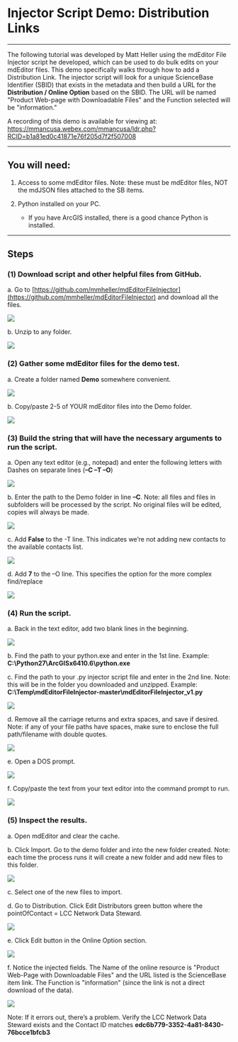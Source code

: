 # Injector Script Demo: Distribution Links

---

The following tutorial was developed by Matt Heller using the mdEditor File Injector script he developed, which can be used to do bulk edits on your mdEditor files. This demo specifically walks through how to add a Distribution Link. The injector script will look for a unique ScienceBase Identifier (SBID) that exists in the metadata and then build a URL for the **Distribution / Online Option** based on the SBID. The URL will be named "Product Web-page with Downloadable Files" and the Function selected will be "information."

A recording of this demo is available for viewing at: 
https://mmancusa.webex.com/mmancusa/ldr.php?RCID=b1a81ed0c41871e76f205d7f2f507008 

---

## You will need:

1. Access to some mdEditor files. Note: these must be mdEditor files, NOT the mdJSON files attached to the SB items.

2. Python installed on your PC.

   * If you have ArcGIS installed, there is a good chance Python is installed.

---

## Steps

### \(1\) Download script and other helpful files from GitHub.

a.    Go to [https://github.com/mmheller/mdEditorFileInjector](https://github.com/mmheller/mdEditorFileInjector) and download all the files.

![](/assets/injector_download_script.png)

b.    Unzip to any folder.

![](/assets/injector_unzip.png)

### \(2\) Gather some mdEditor files for the demo test.

a.    Create a folder named **Demo** somewhere convenient.

![](/assets/injector_demo_folder.png)

b.    Copy/paste 2-5 of YOUR mdEditor files into the Demo folder.

![](/assets/injector_demo_files.png)

### \(3\) Build the string that will have the necessary arguments to run the script.

a.    Open any text editor \(e.g., notepad\) and enter the following letters with Dashes on separate lines \(**–C –T –O**)

![](/assets/injector_script_b1.png)

b.    Enter the path to the Demo folder in line **–C**.  Note: all files and files in subfolders will be processed by the script. No original files will be edited, copies will always be made.

![](/assets/injector_demo_path_paste_2.png)

c.	Add **False** to the -T   line. This indicates we’re not adding new contacts to the available contacts list.

![](/assets/injector_script_b2.png)

d.	Add **7** to the –O line. This specifies the option for the more complex find/replace

![](/assets/injector_script_b3.png)

### (4) Run the script.

a.    Back in the text editor, add two blank lines in the beginning.

![](/assets/injector_script_b4.png)

b.	Find the path to your python.exe and enter in the 1st line. Example: **C:\Python27\ArcGISx6410.6\python.exe**

c.	Find the path to your .py injector script file and enter in the 2nd line. Note: this will be in the folder you downloaded and unzipped. Example: **C:\Temp\mdEditorFileInjector-master\mdEditorFileInjector_v1.py**

![](/assets/injector_script_b5.png)

d.   Remove all the carriage returns and extra spaces, and save if desired. Note: if any of your file paths have spaces, make sure to enclose the full path/filename with double quotes.

![](/assets/injector_script_b6.png)

e.    Open a DOS prompt.

![](/assets/injector_dosprompt.png)

f.    Copy/paste the text from your text editor into the command prompt to run.

![](/assets/injector_dos_paste.png)

### \(5\) Inspect the results.

a.    Open mdEditor and clear the cache.

b.    Click Import. Go to the demo folder and into the new folder created. Note: each time the process runs it will create a new folder and add new files to this folder.

![](/assets/injector_newfiles.png)

c.    Select one of the new files to import.

d.	Go to Distribution. Click Edit Distributors green button where the pointOfContact = LCC Network Data Steward.

![](/assets/injector_editdistributors.png)

e. Click Edit button in the Online Option section.

![](/assets/injector_distribution_onlineoption_edit.png)

f. Notice the injected fields. The Name of the online resource is "Product Web-Page with Downloadable Files" and the URL listed is the ScienceBase item link. The Function is "information" (since the link is not a direct download of the data). 

![](/assets/injector_distribution_onlineoption.png)

Note: If it errors out, there’s a problem. Verify the LCC Network Data Steward exists and the Contact ID matches **edc6b779-3352-4a81-8430-76bcce1bfcb3**
